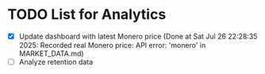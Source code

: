 # TODO List for Analytics

- [x] Update dashboard with latest Monero price  (Done at Sat Jul 26 22:28:35 2025: Recorded real Monero price: API error: 'monero' in MARKET_DATA.md)
- [ ] Analyze retention data
